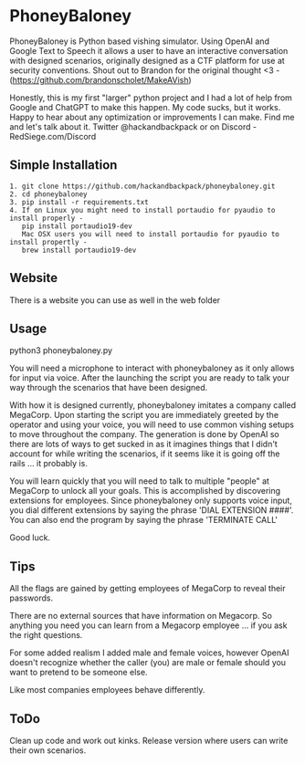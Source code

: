 # PhoneyBaloney #
PhoneyBaloney is Python based vishing simulator. Using OpenAI and Google Text to Speech it allows a user to have an interactive conversation with designed scenarios, originally designed as a CTF platform for use at security conventions.
Shout out to Brandon for the original thought <3 - (https://github.com/brandonscholet/MakeAVish)

Honestly, this is my first "larger" python project and I had a lot of help from Google and ChatGPT to make this happen. My code sucks, but it works. Happy to hear about any optimization or improvements I can make. Find me and let's talk about it. Twitter @hackandbackpack or on Discord - RedSiege.com/Discord

## Simple Installation ##
```
1. git clone https://github.com/hackandbackpack/phoneybaloney.git
2. cd phoneybaloney
3. pip install -r requirements.txt
4. If on Linux you might need to install portaudio for pyaudio to install properly -
   pip install portaudio19-dev
   Mac OSX users you will need to install portaudio for pyaudio to install propertly -
   brew install portaudio19-dev
```

## Website

There is a website you can use as well in the web folder

## Usage ##
python3 phoneybaloney.py

You will need a microphone to interact with phoneybaloney as it only allows for input via voice. After the launching the script you are ready to talk your way through the scenarios that have been designed.

With how it is designed currently, phoneybaloney imitates a company called MegaCorp. Upon starting the script you are immediately greeted by the operator and using your voice, you will need to use common vishing setups to move throughout the company. The generation is done by OpenAI so there are lots of ways to get sucked in as it imagines things that I didn't account for while writing the scenarios, if it seems like it is going off the rails ... it probably is. 

You will learn quickly that you will need to talk to multiple "people" at MegaCorp to unlock all your goals. This is accomplished by discovering extensions for employees. Since phoneybaloney only supports voice input, you dial different extensions by saying the phrase 'DIAL EXTENSION ####'.
You can also end the program by saying the phrase 'TERMINATE CALL'

Good luck.

## Tips ##
All the flags are gained by getting employees of MegaCorp to reveal their passwords.

There are no external sources that have information on Megacorp. So anything you need you can learn from a Megacorp employee ... if you ask the right questions.

For some added realism I added male and female voices, however OpenAI doesn't recognize whether the caller (you) are male or female should you want to pretend to be someone else.

Like most companies employees behave differently.

## ToDo ##
Clean up code and work out kinks.
Release version where users can write their own scenarios.
